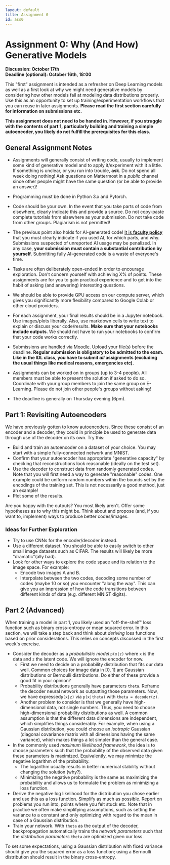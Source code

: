 ```yaml
---
layout: default
title: Assignment 0
id: ass0
---
```



# Assignment 0: Why (And How) Generative Models
**Discussion: October 17th**  
**Deadline (optional): October 16th, 18:00**

This "first" assignment is intended as a refresher on Deep Learning models as well as a first look at why we might need 
generative models by considering how other models fail at modeling data distributions properly.
Use this as an opportunity to set up training/experimentation workflows that you can reuse in later assignments.
**Please read the first section carefully for information on submissions etc.**

**This assignment does not need to be handed in. 
However, if you struggle with the contents of part 1, particularly building and training a simple autoencoder, you 
likely do not fulfill the prerequisites for this class.**


## General Assignment Notes

- Assignments will generally consist of writing code, usually to implement some kind of generative model and to apply 
it/experiment with it a little. 
If something is unclear, or you run into trouble, **ask**. 
Do not spend all week doing nothing! 
Ask questions on Mattermost in a _public_ channel since other people might have the same question
(or be able to provide an answer)!

- Programming must be done in Python 3.x and Pytorch.

- Code should be your own. 
In the event that you take parts of code from elsewhere, clearly indicate this and provide a source. 
Do not copy-paste complete tutorials from elsewhere as your submission.
Do not take code from other groups.
Plagiarism is not permitted!

- The previous point also holds for AI-generated code!
[It is **faculty policy**](https://www.fin.ovgu.de/inf/en/Study/Being+a+student/Examination+Office/Examination+Board/Regelungen.html#gen_ki)
that you must clearly indicate if you used AI, for which parts, and why.
Submissions suspected of unreported AI usage may be penalized.
In any case, **your submission must contain a substantial contribution by yourself**.
Submitting fully AI-generated code is a waste of everyone's time.

- Tasks are often deliberately open-ended in order to encourage exploration. 
Don't concern yourself with achieving X% of points. 
These assignments are for you to gain practical experience and to get into the habit of asking (and answering)
interesting questions.

- We should be able to provide GPU access on our compute server, which gives you significantly more flexibility compared
to Google Colab or other cloud providers.

- For each assignment, your final results should be in a Jupyter notebook. 
Use images/plots liberally. 
Also, use markdown cells to write text to explain or discuss your code/results. 
**Make sure that your notebooks include outputs**. 
We should not have to run your notebooks to confirm that your code works correctly.

- Submissions are handled via [Moodle](https://elearning.ovgu.de/course/view.php?id=19553). 
Upload your file(s) before the deadline. 
**Regular submission is obligatory to be admitted to the exam.
Like in the IDL class, you have to submit _all_ assignments (excluding the usual things like medical reasons, emergencies etc).**
  
- Assignments can be worked on in groups (up to 3-4 people).
All members must be able to present the solution if asked to do so.
Coordinate with your group members to join the same group on E-Learning.
Please do not join other people's groups without asking!

- The deadline is generally on Thursday evening (6pm).


## Part 1: Revisiting Autoencoders

We have previously gotten to know autoencoders.
Since these consist of an encoder and a decoder, they could in principle be used to generate data through use of the 
decoder on its own. 
Try this:
- Build and train an autoencoder on a dataset of your choice. 
You may start with a simple fully-connected network and MNIST.
- Confirm that your autoencoder has appropriate "generative capacity" by checking that reconstructions look reasonable 
(ideally on the test set).
- Use the decoder to construct data from randomly generated codes. 
Note that you will first need a way to generate "reasonable" codes. 
One example could be uniform random numbers within the bounds set by the encodings of the training set. 
This is not necessarily a good method, just an example!
- Plot some of the results.

Are you happy with the outputs? 
You most likely aren't. 
Offer some hypotheses as to why this might be. 
Think about and propose (and, if you want to, implement) ways to produce better codes/images.


### Ideas for Further Exploration

- Try to use CNNs for the encoder/decoder instead.
- Use a different dataset. 
You should be able to easily switch to other small image datasets such as CIFAR. 
The results will likely be more "dramatic"(ally bad).
- Look for other ways to explore the code space and its relation to the image space. 
For example: 
  - Encode two images A and B. 
  - Interpolate between the two codes, decoding some number of codes (maybe 10 or so) you encounter "along the way". 
  This can give you an impression of how the code transitions between different kinds of data (e.g. different MNIST digits). 


## Part 2 (Advanced)

When training a model in part 1, you likely used an "off-the-shelf" loss function such as binary cross-entropy or mean 
squared error. 
In this section, we will take a step back and think about _deriving_ loss functions based on prior considerations.
This relies on concepts discussed in the first week's exercise.
- Consider the decoder as a _probabilistic model_ `p(x|z)` where `x` is the data and
`z` the latent code. 
We will ignore the encoder for now.
  - First we need to decide on a probability distribution that fits our data well.
  Common choices for image data in [0, 1] are Gaussian distributions or Bernoulli distributions. 
  Do either of these provide a good fit in your opinion?
  - Probability distributions generally have parameters `theta`.
  Reframe the decoder neural network as outputting those parameters. 
  Now, we have expressed`p(x|z)` via `p(x|theta)` with `theta = decoder(z)`.
  - Another problem to consider is that we generally have high-dimensional data, not single numbers. 
  Thus, you need to choose high-dimensional probability distributions as well. 
  A common assumption is that the different data dimensions are independent, which simplifies things considerably. 
  For example, when using a Gaussian distribution, you could choose an _isotropic_ Gaussian (diagonal covariance matrix 
  with all dimensions having the same variance), which makes things a lot simpler than the general case.
- In the commonly used _maximum likelihood framework_, the idea is to choose parameters such that the probability of the
observed data given these parameters is maximized. 
Equivalently, we may minimize the negative logarithm of the probability.
  - The logarithm usually results in better numerical stability without changing the solution (why?).
  - Minimizing the negative probability is the same as maximizing the probability and allows us to formulate the problem 
  as minimizing a loss function.
- Derive the negative log likelihood for the distribution you chose earlier and use this as a loss function. 
Simplify as much as possible.
Report on problems you run into, points where you felt stuck etc. 
Note that in practice we often make simplifying assumptions, such
as setting the variance to a constant and only optimizing with regard to the mean 
  in case of a Gaussian distribution.
- Train your network. 
With `theta` as the output of the decoder, backpropagation automatically trains the _network parameters_ such that the 
_distribution parameters_ `theta` are optimized given our loss.

To set some expectations, using a Gaussian distribution with fixed variance should give you the squared error as a 
loss function; 
using a Bernoulli distribution should result in the binary cross-entropy.
